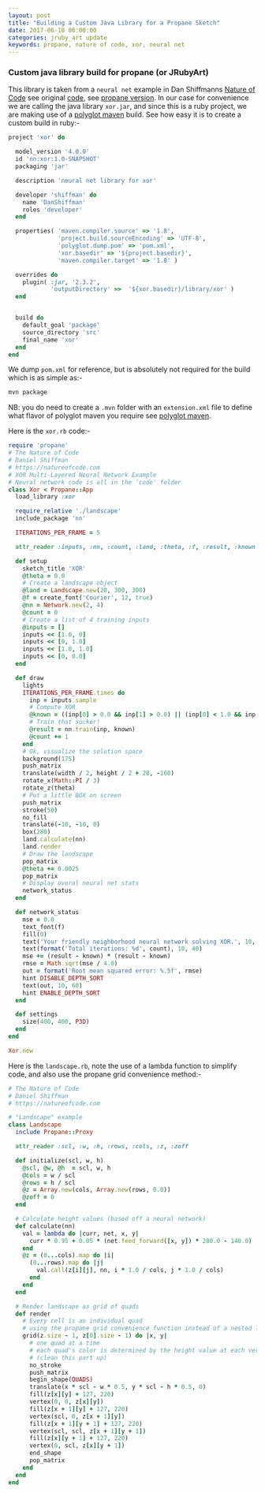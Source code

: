 ```yaml
---
layout: post
title: "Building a Custom Java Library for a Propane Sketch"
date: 2017-06-18 06:00:00
categories: jruby_art update
keywords: propane, nature of code, xor, neural net
---
```


### Custom java library build for propane (or JRubyArt)

This library is taken from a `neural net` example in Dan Shiffmanns [Nature of Code][book] see original [code][code], see [propane version][version]. In our case for convenience we are calling the java library `xor.jar`, and since this is a ruby project, we are making use of a [polyglot maven][polyglot] build. See how easy it is to create a custom build in ruby:-

```ruby
project 'xor' do

  model_version '4.0.0'
  id 'nn:xor:1.0-SNAPSHOT'
  packaging 'jar'

  description 'neural net library for xor'

  developer 'shiffman' do
    name 'DanShiffman'
    roles 'developer'
  end

  properties( 'maven.compiler.source' => '1.8',
              'project.build.sourceEncoding' => 'UTF-8',
              'polyglot.dump.pom' => 'pom.xml',
              'xor.basedir' => '${project.basedir}',
              'maven.compiler.target' => '1.8' )

  overrides do
    plugin( :jar, '2.3.2',
            'outputDirectory' =>  '${xor.basedir}/library/xor' )
  end


  build do
    default_goal 'package'
    source_directory 'src'
    final_name 'xor'
  end
end
```

We dump `pom.xml` for reference, but is absolutely not required for the build which is as simple as:-

```bash
mvn package
```
NB: you do need to create a `.mvn` folder with an `extension.xml` file to define what flavor of polyglot maven you require see [polyglot maven][polyglot].

Here is the `xor.rb` code:-

```ruby
require 'propane'
# The Nature of Code
# Daniel Shiffman
# https://natureofcode.com
# XOR Multi-Layered Neural Network Example
# Neural network code is all in the 'code' folder
class Xor < Propane::App
  load_library :xor

  require_relative './landscape'
  include_package 'nn'

  ITERATIONS_PER_FRAME = 5

  attr_reader :inputs, :nn, :count, :land, :theta, :f, :result, :known

  def setup
    sketch_title 'XOR'
    @theta = 0.0
    # Create a landscape object
    @land = Landscape.new(20, 300, 300)
    @f = create_font('Courier', 12, true)
    @nn = Network.new(2, 4)
    @count = 0
    # Create a list of 4 training inputs
    @inputs = []
    inputs << [1.0, 0]
    inputs << [0, 1.0]
    inputs << [1.0, 1.0]
    inputs << [0, 0.0]
  end

  def draw
    lights
    ITERATIONS_PER_FRAME.times do
      inp = inputs.sample
      # Compute XOR
      @known = ((inp[0] > 0.0 && inp[1] > 0.0) || (inp[0] < 1.0 && inp[1] < 1.0)) ? 0 : 1.0
      # Train that sucker!
      @result = nn.train(inp, known)
      @count += 1
    end
    # Ok, visualize the solution space
    background(175)
    push_matrix
    translate(width / 2, height / 2 + 20, -160)
    rotate_x(Math::PI / 3)
    rotate_z(theta)
    # Put a little BOX on screen
    push_matrix
    stroke(50)
    no_fill
    translate(-10, -10, 0)
    box(280)
    land.calculate(nn)
    land.render
    # Draw the landscape
    pop_matrix
    @theta += 0.0025
    pop_matrix
    # Display overal neural net stats
    network_status
  end

  def network_status
    mse = 0.0
    text_font(f)
    fill(0)
    text('Your friendly neighborhood neural network solving XOR.', 10, 20)
    text(format('Total iterations: %d', count), 10, 40)
    mse += (result - known) * (result - known)
    rmse = Math.sqrt(mse / 4.0)
    out = format('Root mean squared error: %.5f', rmse)
    hint DISABLE_DEPTH_SORT
    text(out, 10, 60)
    hint ENABLE_DEPTH_SORT
  end

  def settings
    size(400, 400, P3D)
  end
end

Xor.new

```

Here is the `landscape.rb`, note the use of a lambda function to simplify code, and also use the propane grid convenience method:-

```ruby
# The Nature of Code
# Daniel Shiffman
# https://natureofcode.com

# "Landscape" example
class Landscape
  include Propane::Proxy

  attr_reader :scl, :w, :h, :rows, :cols, :z, :zoff

  def initialize(scl, w, h)
    @scl, @w, @h  = scl, w, h
    @cols = w / scl
    @rows = h / scl
    @z = Array.new(cols, Array.new(rows, 0.0))
    @zoff = 0
  end

  # Calculate height values (based off a neural network)
  def calculate(nn)
    val = lambda do |curr, net, x, y|
      curr * 0.95 + 0.05 * (net.feed_forward([x, y]) * 280.0 - 140.0)
    end
    @z = (0...cols).map do |i|
      (0...rows).map do |j|
        val.call(z[i][j], nn, i * 1.0 / cols, j * 1.0 / cols)
      end
    end
  end

  # Render landscape as grid of quads
  def render
    # Every cell is an individual quad
    # using the propane grid convenience function instead of a nested loop
    grid(z.size - 1, z[0].size - 1) do |x, y|
      # one quad at a time
      # each quad's color is determined by the height value at each vertex
      # (clean this part up)
      no_stroke
      push_matrix
      begin_shape(QUADS)
      translate(x * scl - w * 0.5, y * scl - h * 0.5, 0)
      fill(z[x][y] + 127, 220)
      vertex(0, 0, z[x][y])
      fill(z[x + 1][y] + 127, 220)
      vertex(scl, 0, z[x + 1][y])
      fill(z[x + 1][y + 1] + 127, 220)
      vertex(scl, scl, z[x + 1][y + 1])
      fill(z[x][y + 1] + 127, 220)
      vertex(0, scl, z[x][y + 1])
      end_shape
      pop_matrix
    end
  end
end
```

[book]:http://natureofcode.com/
[code]:https://github.com/shiffman/The-Nature-of-Code-Examples/tree/master/chp10_nn/xor
[version]:https://github.com/ruby-processing/propane-examples/tree/master/nature-of-code/xor
[polyglot]:https://github.com/takari/polyglot-maven
